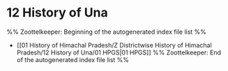 # 12 History of Una
%% Zoottelkeeper: Beginning of the autogenerated index file list  %%
-  [[01 History of Himachal Pradesh/Z Districtwise History of Himachal Pradesh/12 History of Una/01 HPGS|01 HPGS]]
%% Zoottelkeeper: End of the autogenerated index file list  %%

